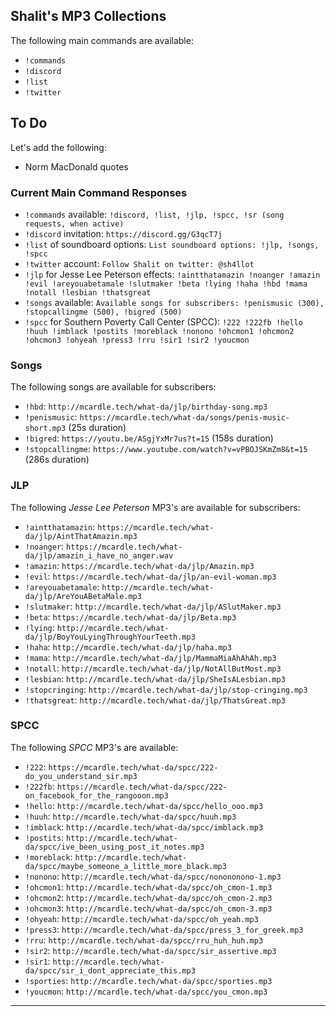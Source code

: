 ## Shalit's MP3 Collections

The following main commands are available:

- `!commands`
- `!discord`
- `!list`
- `!twitter`

## To Do

Let's add the following:

- Norm MacDonald quotes

### Current Main Command Responses

- `!commands` available: `!discord, !list, !jlp, !spcc, !sr (song requests, when active)`
- `!discord` invitation: `https://discord.gg/G3qcT7j`
- `!list` of soundboard options: `List soundboard options: !jlp, !songs, !spcc`
- `!twitter` account: `Follow Shalit on twitter: @sh4llot`
- `!jlp` for Jesse Lee Peterson effects: `!aintthatamazin !noanger !amazin !evil !areyouabetamale !slutmaker !beta !lying !haha !hbd !mama !notall !lesbian !thatsgreat`
- `!songs` available: `Available songs for subscribers: !penismusic (300), !stopcallingme (500), !bigred (500)`
- `!spcc` for Southern Poverty Call Center (SPCC): `!222 !222fb !hello !huuh !imblack !postits !moreblack !nonono !ohcmon1 !ohcmon2 !ohcmon3 !ohyeah !press3 !rru !sir1 !sir2 !youcmon`

### Songs

The following songs are available for subscribers:

- `!hbd`: `http://mcardle.tech/what-da/jlp/birthday-song.mp3`
- `!penismusic`: `https://mcardle.tech/what-da/songs/penis-music-short.mp3` (25s duration)
- `!bigred`: `https://youtu.be/ASgjYxMr7us?t=15` (158s duration)
- `!stopcallingme`: `https://www.youtube.com/watch?v=vPBOJSKmZm8&t=15` (286s duration)

### JLP

The following *Jesse Lee Peterson* MP3's are available for subscribers:

- `!aintthatamazin`: `https://mcardle.tech/what-da/jlp/AintThatAmazin.mp3`
- `!noanger`: `https://mcardle.tech/what-da/jlp/amazin_i_have_no_anger.wav`
- `!amazin`: `https://mcardle.tech/what-da/jlp/Amazin.mp3`
- `!evil`: `https://mcardle.tech/what-da/jlp/an-evil-woman.mp3`
- `!areyouabetamale`: `http://mcardle.tech/what-da/jlp/AreYouABetaMale.mp3`
- `!slutmaker`: `http://mcardle.tech/what-da/jlp/ASlutMaker.mp3`
- `!beta`: `https://mcardle.tech/what-da/jlp/Beta.mp3`
- `!lying`: `http://mcardle.tech/what-da/jlp/BoyYouLyingThroughYourTeeth.mp3`
- `!haha`: `http://mcardle.tech/what-da/jlp/haha.mp3`
- `!mama`: `http://mcardle.tech/what-da/jlp/MammaMiaAhAhAh.mp3`
- `!notall`: `http://mcardle.tech/what-da/jlp/NotAllButMost.mp3`
- `!lesbian`: `http://mcardle.tech/what-da/jlp/SheIsALesbian.mp3`
- `!stopcringing`: `http://mcardle.tech/what-da/jlp/stop-cringing.mp3`
- `!thatsgreat`: `http://mcardle.tech/what-da/jlp/ThatsGreat.mp3`

### SPCC

The following *SPCC* MP3's are available:

- `!222`: `https://mcardle.tech/what-da/spcc/222-do_you_understand_sir.mp3`
- `!222fb`: `https://mcardle.tech/what-da/spcc/222-on_facebook_for_the_rangooon.mp3`
- `!hello`: `http://mcardle.tech/what-da/spcc/hello_ooo.mp3`
- `!huuh`: `http://mcardle.tech/what-da/spcc/huuh.mp3`
- `!imblack`: `http://mcardle.tech/what-da/spcc/imblack.mp3`
- `!postits`: `http://mcardle.tech/what-da/spcc/ive_been_using_post_it_notes.mp3`
- `!moreblack`: `http://mcardle.tech/what-da/spcc/maybe_someone_a_little_more_black.mp3`
- `!nonono`: `http://mcardle.tech/what-da/spcc/nonononono-1.mp3`
- `!ohcmon1`: `http://mcardle.tech/what-da/spcc/oh_cmon-1.mp3`
- `!ohcmon2`: `http://mcardle.tech/what-da/spcc/oh_cmon-2.mp3`
- `!ohcmon3`: `http://mcardle.tech/what-da/spcc/oh_cmon-3.mp3`
- `!ohyeah`: `http://mcardle.tech/what-da/spcc/oh_yeah.mp3`
- `!press3`: `http://mcardle.tech/what-da/spcc/press_3_for_greek.mp3`
- `!rru`: `http://mcardle.tech/what-da/spcc/rru_huh_huh.mp3`
- `!sir2`: `http://mcardle.tech/what-da/spcc/sir_assertive.mp3`
- `!sir1`: `http://mcardle.tech/what-da/spcc/sir_i_dont_appreciate_this.mp3`
- `!sporties`: `http://mcardle.tech/what-da/spcc/sporties.mp3`
- `!youcmon`: `http://mcardle.tech/what-da/spcc/you_cmon.mp3`

---
